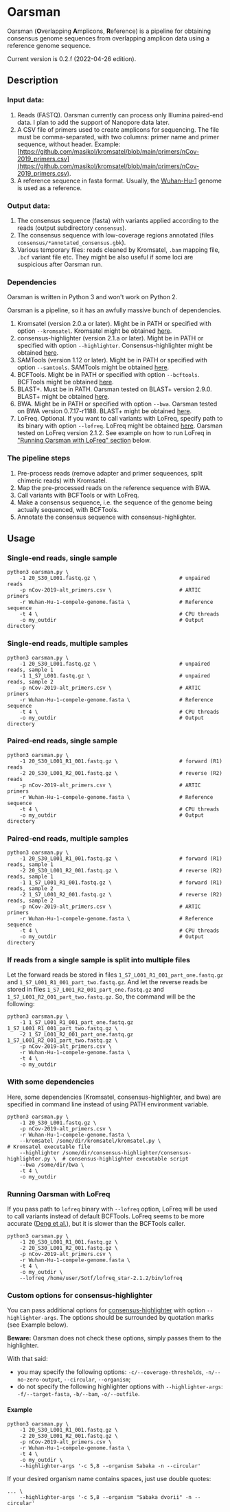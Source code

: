 # Oarsman

Oarsman (**O**verlapping **A**mplicons, **R**eference) is a pipeline for obtaining consensus genome sequences from overlapping amplicon data using a reference genome sequence.

Current version is 0.2.f (2022-04-26 edition).

## Description

### Input data:

1. Reads (FASTQ). Oarsman currently can process only Illumina paired-end data. I plan to add the support of Nanopore data later.
2. A CSV file of primers used to create amplicons for sequencing. The file must be comma-separated, with two columns: primer name and primer sequence, without header. Example: [https://github.com/masikol/kromsatel/blob/main/primers/nCov-2019_primers.csv](https://github.com/masikol/kromsatel/blob/main/primers/nCov-2019_primers.csv).
3. A reference sequence in fasta format. Usually, the [Wuhan-Hu-1](https://www.ncbi.nlm.nih.gov/nuccore/NC_045512.2) genome is used as a reference.

### Output data:

1. The consensus sequence (fasta) with variants applied according to the reads (output subdirectory `consensus`).
2. The consensus sequence with low-coverage regions annotated (files `consensus/*annotated_consensus.gbk`).
3. Various temporary files: reads cleaned by Kromsatel, `.bam` mapping file, `.bcf` variant file etc. They might be also useful if some loci are suspicious after Oarsman run.

### Dependencies

Oarsman is written in Python 3 and won't work on Python 2.

Oarsman is a pipeline, so it has an awfully massive bunch of dependencies.

1. Kromsatel (version 2.0.a or later). Might be in PATH or specified with option `--kromsatel`. Kromsatel might be obtained [here](https://github.com/masikol/kromsatel).
2. consensus-highlighter (version 2.1.a or later). Might be in PATH or specified with option `--highlighter`. Consensus-highlighter might be obtained [here](https://github.com/masikol/consensus-highlighter).
3. SAMTools (version 1.12 or later). Might be in PATH or specified with option `--samtools`. SAMTools might be obtained [here](https://www.htslib.org/download/).
4. BCFTools. Might be in PATH or specified with option `--bcftools`. BCFTools might be obtained [here](https://www.htslib.org/download/).
5. BLAST+. Must be in PATH. Oarsman tested on BLAST+ version 2.9.0. BLAST+ might be obtained [here](https://blast.ncbi.nlm.nih.gov/Blast.cgi?CMD=Web&PAGE_TYPE=BlastDocs&DOC_TYPE=Download).
6. BWA. Might be in PATH or specified with option `--bwa`. Oarsman tested on BWA version 0.7.17-r1188. BLAST+ might be obtained [here](https://github.com/lh3/bwa).
7. LoFreq. Optional. If you want to call variants with LoFreq, specify path to its binary with option `--lofreq`. LoFreq might be obtained [here](https://sourceforge.net/projects/lofreq/files/). Oarsman tested on LoFreq version 2.1.2. See example on how to run LoFreq in ["Running Oarsman with LoFreq" section](#running-oarsman-with-lofreq) below.

### The pipeline steps

1. Pre-process reads (remove adapter and primer sequeences, split chimeric reads) with Kromsatel.
2. Map the pre-processed reads on the reference sequence with BWA.
3. Call variants with BCFTools or with LoFreq.
4. Make a consensus sequence, i.e. the sequence of the genome being actually sequenced, with BCFTools.
5. Annotate the consensus sequence with consensus-highlighter.

## Usage

### Single-end reads, single sample

```
python3 oarsman.py \
    -1 20_S30_L001.fastq.gz \                           # unpaired reads
    -p nCov-2019-alt_primers.csv \                      # ARTIC primers
    -r Wuhan-Hu-1-compele-genome.fasta \                # Reference sequence
    -t 4 \                                              # CPU threads
    -o my_outdir                                        # Output directory
```

### Single-end reads, multiple samples

```
python3 oarsman.py \
    -1 20_S30_L001.fastq.gz \                           # unpaired reads, sample 1
    -1 1_S7_L001.fastq.gz \                             # unpaired reads, sample 2
    -p nCov-2019-alt_primers.csv \                      # ARTIC primers
    -r Wuhan-Hu-1-compele-genome.fasta \                # Reference sequence
    -t 4 \                                              # CPU threads
    -o my_outdir                                        # Output directory
```

### Paired-end reads, single sample

```
python3 oarsman.py \
    -1 20_S30_L001_R1_001.fastq.gz \                    # forward (R1) reads
    -2 20_S30_L001_R2_001.fastq.gz \                    # reverse (R2) reads
    -p nCov-2019-alt_primers.csv \                      # ARTIC primers
    -r Wuhan-Hu-1-compele-genome.fasta \                # Reference sequence
    -t 4 \                                              # CPU threads
    -o my_outdir                                        # Output directory
```

### Paired-end reads, multiple samples

```
python3 oarsman.py \
    -1 20_S30_L001_R1_001.fastq.gz \                    # forward (R1) reads, sample 1
    -2 20_S30_L001_R2_001.fastq.gz \                    # reverse (R2) reads, sample 1
    -1 1_S7_L001_R1_001.fastq.gz \                      # forward (R1) reads, sample 2
    -2 1_S7_L001_R2_001.fastq.gz \                      # reverse (R2) reads, sample 2
    -p nCov-2019-alt_primers.csv \                      # ARTIC primers
    -r Wuhan-Hu-1-compele-genome.fasta \                # Reference sequence
    -t 4 \                                              # CPU threads
    -o my_outdir                                        # Output directory
```

### If reads from a single sample is split into multiple files

Let the forward reads be stored in files `1_S7_L001_R1_001_part_one.fastq.gz` and `1_S7_L001_R1_001_part_two.fastq.gz`. And let the reverse reads be stored in files `1_S7_L001_R2_001_part_one.fastq.gz` and `1_S7_L001_R2_001_part_two.fastq.gz`. So, the command will be the following:

```
python3 oarsman.py \
    -1 1_S7_L001_R1_001_part_one.fastq.gz 1_S7_L001_R1_001_part_two.fastq.gz \
    -2 1_S7_L001_R2_001_part_one.fastq.gz 1_S7_L001_R2_001_part_two.fastq.gz \
    -p nCov-2019-alt_primers.csv \
    -r Wuhan-Hu-1-compele-genome.fasta \
    -t 4 \
    -o my_outdir
```

### With some dependencies

Here, some dependencies (Kromsatel, consensus-highlighter, and bwa) are specified in command line instead of using PATH environment variable.

```
python3 oarsman.py \
    -1 20_S30_L001.fastq.gz \
    -p nCov-2019-alt_primers.csv \
    -r Wuhan-Hu-1-compele-genome.fasta \
    --kromsatel /some/dir/kromsatel/kromsatel.py \                            # Kromsatel executable file
    --highlighter /some/dir/consensus-highlighter/consensus-highlighter.py \  # consensus-highlighter executable script
    --bwa /some/dir/bwa \
    -t 4 \
    -o my_outdir
```

### Running Oarsman with LoFreq


If you pass path to `lofreq` binary with `--lofreq` option, LoFreq will be used to call variants instead of default BCFTools. LoFreq seems to be more accurate ([Deng et al.](https://academic.oup.com/bib/article/22/3/bbaa123/5868070)), but it is slower than the BCFTools caller.

```
python3 oarsman.py \
    -1 20_S30_L001_R1_001.fastq.gz \
    -2 20_S30_L001_R2_001.fastq.gz \
    -p nCov-2019-alt_primers.csv \
    -r Wuhan-Hu-1-compele-genome.fasta \
    -t 4 \
    -o my_outdir \
    --lofreq /home/user/Sotf/lofreq_star-2.1.2/bin/lofreq
```

### Custom options for consensus-highlighter

You can pass additional options for [consensus-highlighter](https://github.com/masikol/consensus-highlighter) with option `--highlighter-args`. The options should be surrounded by quotation marks (see Example below).

**Beware:** Oarsman does not check these options, simply passes them to the highlighter.

With that said:

- you may specify the following options: `-c/--coverage-thresholds`, `-n/--no-zero-output`, `--circular`, `--organism`;
- do not specify the following highlighter options with `--highlighter-args`: `-f/--target-fasta`, `-b/--bam`, `-o/--outfile`.

#### Example

```
python3 oarsman.py \
    -1 20_S30_L001_R1_001.fastq.gz \
    -2 20_S30_L001_R2_001.fastq.gz \
    -p nCov-2019-alt_primers.csv \
    -r Wuhan-Hu-1-compele-genome.fasta \
    -t 4 \
    -o my_outdir \
    --highlighter-args '-c 5,8 --organism Sabaka -n --circular'
```

If your desired organism name contains spaces, just use double quotes:

```
... \
    --highlighter-args '-c 5,8 --organism "Sabaka dvorii" -n --circular'
```
